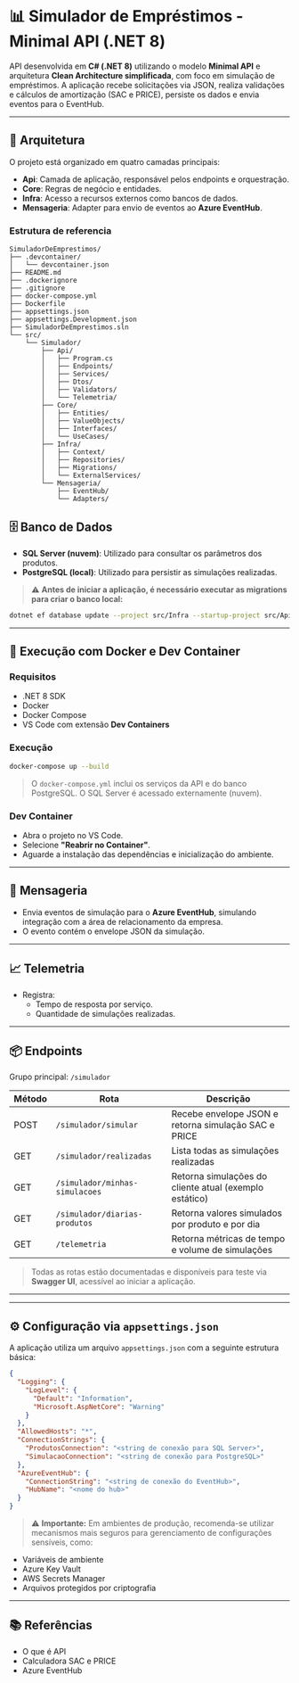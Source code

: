 # 📊 Simulador de Empréstimos - Minimal API (.NET 8)

API desenvolvida em **C# (.NET 8)** utilizando o modelo **Minimal API** e arquitetura **Clean Architecture simplificada**, com foco em simulação de empréstimos. A aplicação recebe solicitações via JSON, realiza validações e cálculos de amortização (SAC e PRICE), persiste os dados e envia eventos para o EventHub.

---

## 🧱 Arquitetura

O projeto está organizado em quatro camadas principais:

- **Api**: Camada de aplicação, responsável pelos endpoints e orquestração.
- **Core**: Regras de negócio e entidades.
- **Infra**: Acesso a recursos externos como bancos de dados.
- **Mensageria**: Adapter para envio de eventos ao **Azure EventHub**.

### Estrutura de referencia 
```
SimuladorDeEmprestimos/
├── .devcontainer/
│   └── devcontainer.json
├── README.md
├── .dockerignore
├── .gitignore
├── docker-compose.yml
├── Dockerfile
├── appsettings.json
├── appsettings.Development.json
├── SimuladorDeEmprestimos.sln
└── src/
    └── Simulador/
        ├── Api/
        │   ├── Program.cs
        │   ├── Endpoints/
        │   ├── Services/
        │   ├── Dtos/
        │   ├── Validators/
        │   └── Telemetria/
        ├── Core/
        │   ├── Entities/
        │   ├── ValueObjects/
        │   ├── Interfaces/
        │   └── UseCases/
        ├── Infra/
        │   ├── Context/
        │   ├── Repositories/
        │   ├── Migrations/
        │   └── ExternalServices/
        └── Mensageria/
            ├── EventHub/
            └── Adapters/
```

## 🗄️ Banco de Dados

- **SQL Server (nuvem)**: Utilizado para consultar os parâmetros dos produtos.
- **PostgreSQL (local)**: Utilizado para persistir as simulações realizadas.

> ⚠️ **Antes de iniciar a aplicação, é necessário executar as migrations para criar o banco local:**

```bash
dotnet ef database update --project src/Infra --startup-project src/Api
```

---

## 🐳 Execução com Docker e Dev Container

### Requisitos

- .NET 8 SDK
- Docker
- Docker Compose
- VS Code com extensão **Dev Containers**

### Execução

```bash
docker-compose up --build
```

> O `docker-compose.yml` inclui os serviços da API e do banco PostgreSQL. O SQL Server é acessado externamente (nuvem).

### Dev Container

- Abra o projeto no VS Code.
- Selecione **"Reabrir no Container"**.
- Aguarde a instalação das dependências e inicialização do ambiente.

---

## 📡 Mensageria

- Envia eventos de simulação para o **Azure EventHub**, simulando integração com a área de relacionamento da empresa.
- O evento contém o envelope JSON da simulação.

---

## 📈 Telemetria

- Registra:
  - Tempo de resposta por serviço.
  - Quantidade de simulações realizadas.

---

## 📦 Endpoints

Grupo principal: `/simulador`

| Método | Rota                           | Descrição                                                                 |
|--------|--------------------------------|---------------------------------------------------------------------------|
| POST   | `/simulador/simular`           | Recebe envelope JSON e retorna simulação SAC e PRICE                      |
| GET    | `/simulador/realizadas`        | Lista todas as simulações realizadas                                     |
| GET    | `/simulador/minhas-simulacoes` | Retorna simulações do cliente atual (exemplo estático)                   |
| GET    | `/simulador/diarias-produtos`  | Retorna valores simulados por produto e por dia                          |
| GET    | `/telemetria`                  | Retorna métricas de tempo e volume de simulações                         |

> Todas as rotas estão documentadas e disponíveis para teste via **Swagger UI**, acessível ao iniciar a aplicação.

---
---

## ⚙️ Configuração via `appsettings.json`

A aplicação utiliza um arquivo `appsettings.json` com a seguinte estrutura básica:

```json
{
  "Logging": {
    "LogLevel": {
      "Default": "Information",
      "Microsoft.AspNetCore": "Warning"
    }
  },
  "AllowedHosts": "*",
  "ConnectionStrings": {
    "ProdutosConnection": "<string de conexão para SQL Server>",
    "SimulacaoConnection": "<string de conexão para PostgreSQL>"
  },
  "AzureEventHub": {
    "ConnectionString": "<string de conexão do EventHub>",
    "HubName": "<nome do hub>"
  }
}
```

> ⚠️ **Importante:** Em ambientes de produção, recomenda-se utilizar mecanismos mais seguros para gerenciamento de configurações sensíveis, como:
- Variáveis de ambiente
- Azure Key Vault
- AWS Secrets Manager
- Arquivos protegidos por criptografia

---
## 📚 Referências

- O que é API
- Calculadora SAC e PRICE
- Azure EventHub
